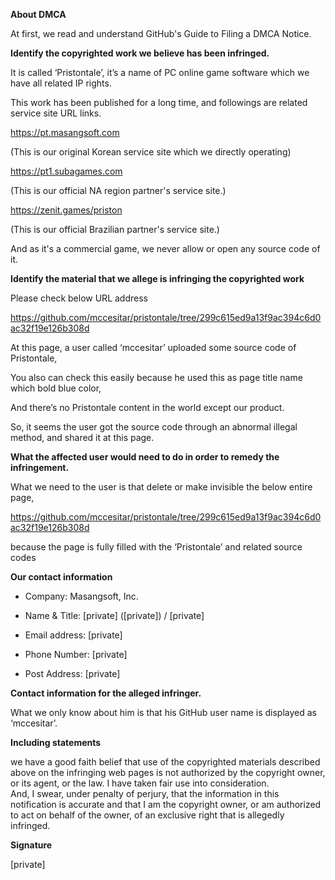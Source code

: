 **About DMCA**  

At first, we read and understand GitHub's Guide to Filing a DMCA Notice. 

**Identify the copyrighted work we believe has been infringed.**  

It is called ‘Pristontale’, it’s a name of PC online  game  software which we have all related IP rights.

This work has been published for a long time, and followings are related service site URL links.

https://pt.masangsoft.com

(This is our original Korean service site which we directly operating)

https://pt1.subagames.com

(This is our official NA region partner's service site.)

https://zenit.games/priston

(This is our official Brazilian partner's service site.)

And as it's a commercial game, we never allow or open any source code of it.

 

**Identify the material that we allege is infringing the copyrighted work**  

Please check below URL address

https://github.com/mccesitar/pristontale/tree/299c615ed9a13f9ac394c6d0ac32f19e126b308d

At this page, a user called ‘mccesitar’ uploaded some source code of Pristontale,

You also can check this easily because he used this as page title name which bold blue color,

And there’s no Pristontale content in the world except our product.

So, it seems the user got the source code through an abnormal illegal method, and shared it at this page.

**What the affected user would need to do in order to remedy the infringement.**  

What we need to the user is that delete or make invisible the below entire page,

https://github.com/mccesitar/pristontale/tree/299c615ed9a13f9ac394c6d0ac32f19e126b308d

because the page is fully filled with the ‘Pristontale’ and related source codes

 

**Our contact information**  

- Company: Masangsoft, Inc.

- Name & Title: [private] ([private]) / [private]

- Email address: [private]

- Phone Number: [private]

- Post Address:  [private]

 

**Contact information for the alleged infringer.**  

What we only know about him is that his GitHub user name is displayed as ‘mccesitar’.



**Including statements**  

we have a good faith belief that use of the copyrighted materials described above on the infringing web pages is not authorized by the copyright owner, or its agent, or the law. I have taken fair use into consideration.  
And, I swear, under penalty of perjury, that the information in this notification is accurate and that I am the copyright owner, or am authorized to act on behalf of the owner, of an exclusive right that is allegedly infringed.

 

**Signature**  

[private]
